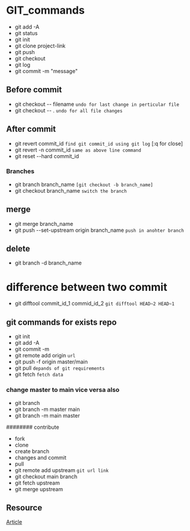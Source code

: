 # GIT_commands
* git add -A
* git status 
* git init
* git clone project-link
* git push 
* git checkout
* git log
* git commit -m "message"
## Before commit
* git checkout -- filename `undo for last change in perticular file`
* git checkout -- . `undo for all file changes`
## After commit
* git revert commit_id `find git commit_id using git log` [:q for close] 
* git revert -n commit_id  `same as above line command`
* git reset --hard commit_id 
### Branches
* git branch branch_name `[git checkout -b branch_name]`
* git checkout branch_name `switch the branch`
## merge
* git merge branch_name
* git push --set-upstream origin branch_name `push in anohter branch`
## delete 
* git branch -d branch_name
# difference between two commit
* git difftool commit_id_1 commid_id_2  `git difftool HEAD~2 HEAD~1`
## git commands for exists repo
* git init
* git add -A
* git commit -m
* git remote add origin `url `
* git push -f origin master/main
* git pull `depands of git requirements`
* git fetch `fetch data`
### change master to main vice versa also
* git branch
* git branch -m master main
* git branch -m main master 

######## contribute 
* fork
* clone
* create branch
* changes and commit
* pull
* git remote add upstream `git url link`
* git checkout main branch
* git fetch upstream
* git merge upstream
## Resource
  [Article](https://www.c-sharpcorner.com/article/top-15-git-commands-with-examples-for-every-developers/)
